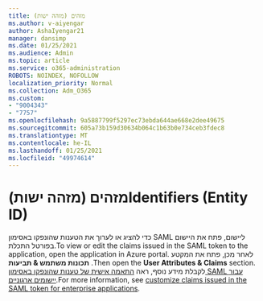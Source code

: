```yaml
---
title: מזהים (מזהה ישות)
ms.author: v-aiyengar
author: AshaIyengar21
manager: dansimp
ms.date: 01/25/2021
ms.audience: Admin
ms.topic: article
ms.service: o365-administration
ROBOTS: NOINDEX, NOFOLLOW
localization_priority: Normal
ms.collection: Adm_O365
ms.custom:
- "9004343"
- "7757"
ms.openlocfilehash: 9a5887799f5297ec73ebda644ae668e2dee49675
ms.sourcegitcommit: 605a73b159d30634b064c1b63b0e734ceb3fdec8
ms.translationtype: MT
ms.contentlocale: he-IL
ms.lasthandoff: 01/25/2021
ms.locfileid: "49974614"
---
```

# <a name="identifiers-entity-id"></a><span data-ttu-id="0503e-102">מזהים (מזהה ישות)</span><span class="sxs-lookup"><span data-stu-id="0503e-102">Identifiers (Entity ID)</span></span>

<span data-ttu-id="0503e-103">כדי להציג או לערוך את הטענות שהונפקו באסימון SAML ליישום, פתח את היישום בפורטל התכלת.</span><span class="sxs-lookup"><span data-stu-id="0503e-103">To view or edit the claims issued in the SAML token to the application, open the application in Azure portal.</span></span> <span data-ttu-id="0503e-104">לאחר מכן, פתח את המקטע **תכונות משתמש & תביעות** .</span><span class="sxs-lookup"><span data-stu-id="0503e-104">Then open the **User Attributes & Claims** section.</span></span> <span data-ttu-id="0503e-105">לקבלת מידע נוסף, ראה [התאמה אישית של טענות שהונפקו באסימון SAML עבור יישומים ארגוניים](https://docs.microsoft.com/azure/active-directory/develop/active-directory-saml-claims-customization#editing-nameid).</span><span class="sxs-lookup"><span data-stu-id="0503e-105">For more information, see [customize claims issued in the SAML token for enterprise applications](https://docs.microsoft.com/azure/active-directory/develop/active-directory-saml-claims-customization#editing-nameid).</span></span>